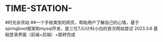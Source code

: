# TIME-STATION-
#时光杂货站
##一个手账类型的网页，帮助用户了解自己的心情，基于springboot框架和mysql开发，是三位TJU计科小白的首次网站尝试
2023.3.6 基础登录界面（前端+后端）+跳转完成

